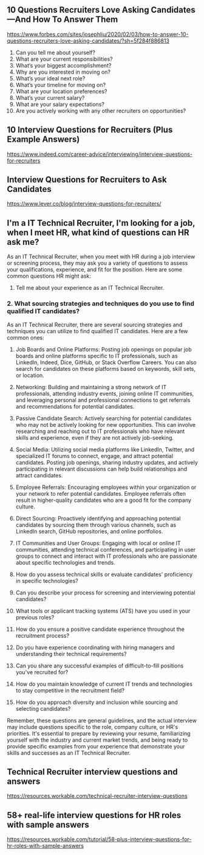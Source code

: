 ## 10 Questions Recruiters Love Asking Candidates—And How To Answer Them
https://www.forbes.com/sites/josephliu/2020/02/03/how-to-answer-10-questions-recruiters-love-asking-candidates/?sh=5f284f886813
1. Can you tell me about yourself?
2. What are your current responsibilities?
3. What’s your biggest accomplishment?
4. Why are you interested in moving on?
5. What’s your ideal next role?
6. What’s your timeline for moving on?
7. What are your location preferences?
8. What’s your current salary?
9. What are your salary expectations?
10. Are you actively working with any other recruiters on opportunities?

## 10 Interview Questions for Recruiters (Plus Example Answers)
https://www.indeed.com/career-advice/interviewing/interview-questions-for-recruiters


## Interview Questions for Recruiters to Ask Candidates
https://www.lever.co/blog/interview-questions-for-recruiters/

## I'm a IT Technical Recruiter, I'm looking for a job, when I meet HR, what kind of questions can HR ask me?
As an IT Technical Recruiter, when you meet with HR during a job interview or screening process, they may ask you a variety of questions to assess your qualifications, experience, and fit for the position. Here are some common questions HR might ask:

1. Tell me about your experience as an IT Technical Recruiter.


### 2. What sourcing strategies and techniques do you use to find qualified IT candidates?

As an IT Technical Recruiter, there are several sourcing strategies and techniques you can utilize to find qualified IT candidates. Here are a few common ones:

1. Job Boards and Online Platforms: Posting job openings on popular job boards and online platforms specific to IT professionals, such as LinkedIn, Indeed, Dice, GitHub, or Stack Overflow Careers. You can also search for candidates on these platforms based on keywords, skill sets, or location.

2. Networking: Building and maintaining a strong network of IT professionals, attending industry events, joining online IT communities, and leveraging personal and professional connections to get referrals and recommendations for potential candidates.

3. Passive Candidate Search: Actively searching for potential candidates who may not be actively looking for new opportunities. This can involve researching and reaching out to IT professionals who have relevant skills and experience, even if they are not actively job-seeking.

4. Social Media: Utilizing social media platforms like LinkedIn, Twitter, and specialized IT forums to connect, engage, and attract potential candidates. Posting job openings, sharing industry updates, and actively participating in relevant discussions can help build relationships and attract candidates.

5. Employee Referrals: Encouraging employees within your organization or your network to refer potential candidates. Employee referrals often result in higher-quality candidates who are a good fit for the company culture.

6. Direct Sourcing: Proactively identifying and approaching potential candidates by sourcing them through various channels, such as LinkedIn search, GitHub repositories, and online portfolios.

7. IT Communities and User Groups: Engaging with local or online IT communities, attending technical conferences, and participating in user groups to connect and interact with IT professionals who are passionate about specific technologies and trends.

3. How do you assess technical skills or evaluate candidates' proficiency in specific technologies? 
4. Can you describe your process for screening and interviewing potential candidates? 
5. What tools or applicant tracking systems (ATS) have you used in your previous roles? 
6. How do you ensure a positive candidate experience throughout the recruitment process? 
7. Do you have experience coordinating with hiring managers and understanding their technical requirements? 
8. Can you share any successful examples of difficult-to-fill positions you've recruited for? 
9. How do you maintain knowledge of current IT trends and technologies to stay competitive in the recruitment field? 
10. How do you approach diversity and inclusion while sourcing and selecting candidates? 

Remember, these questions are general guidelines, and the actual interview may include questions specific to the role, company culture, or HR's priorities. It's essential to prepare by reviewing your resume, familiarizing yourself with the industry and current market trends, and being ready to provide specific examples from your experience that demonstrate your skills and successes as an IT Technical Recruiter.

## Technical Recruiter interview questions and answers
https://resources.workable.com/technical-recruiter-interview-questions

## 58+ real-life interview questions for HR roles with sample answers
https://resources.workable.com/tutorial/58-plus-interview-questions-for-hr-roles-with-sample-answers